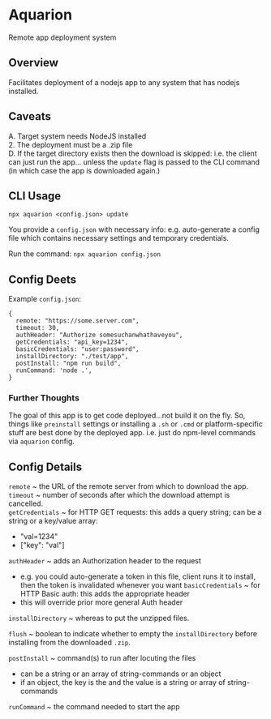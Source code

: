 # Aquarion
Remote app deployment system


## Overview

Facilitates deployment of a nodejs app to any system that has nodejs installed.


## Caveats

A. Target system needs NodeJS installed  
2. The deployment must be a .zip file  
D. If the target directory exists then the download is skipped: i.e. the client can just run the app... unless the `update` flag is passed to the CLI command (in which case the app is downloaded again.)  


## CLI Usage

`npx aquarion <config.json> update`

You provide a `config.json` with necessary info:
  e.g. auto-generate a config file which contains necessary settings and temporary credentials.

Run the command:
`npx aquarion config.json`


## Config Deets

Example `config.json`:
```
{
  remote: "https://some.server.com",
  timeout: 30,
  authHeader: "Authorize somesuchanwhathaveyou",
  getCredentials: "api_key=1234",
  basicCredentials: "user:password",
  installDirectory: "./test/app",
  postInstall: "npm run build",
  runCommand: 'node .',
}
```


### Further Thoughts

The goal of this app is to get code deployed...not build it on the fly.
So, things like `preinstall` settings or installing a `.sh` or `.cmd` or platform-specific stuff are best done by the deployed app.
i.e. just do npm-level commands via `aquarion` config.


## Config Details

`remote` ~ the URL of the remote server from which to download the app.  
`timeout` ~ number of seconds after which the download attempt is cancelled.  
`getCredentials` ~ for HTTP GET requests: this adds a query string; can be a string or a key/value array:
  * "val=1234"
  * ["key": "val"]

`authHeader` ~ adds an Authorization header to the request
  * e.g. you could auto-generate a token in this file, client runs it to install, then the token is invalidated whenever you want
`basicCredentials` ~ for HTTP Basic auth: this adds the appropriate header
  * this will override prior more general Auth header

`installDirectory` ~ whereas to put the unzipped files.  

`flush` ~ boolean to indicate whether to empty the `installDirectory` before installing from the downloaded `.zip`.  

`postInstall` ~ command(s) to run after locuting the files
  * can be a string or an array of string-commands or an object
  * if an object, the key is the <platform-name> and the value is a string or array of string-commands

`runCommand` ~ the command needed to start the app